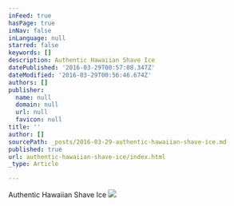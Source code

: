 ```yaml
---
inFeed: true
hasPage: true
inNav: false
inLanguage: null
starred: false
keywords: []
description: Authentic Hawaiian Shave Ice
datePublished: '2016-03-29T00:57:08.347Z'
dateModified: '2016-03-29T00:56:46.674Z'
authors: []
publisher:
  name: null
  domain: null
  url: null
  favicon: null
title: ''
author: []
sourcePath: _posts/2016-03-29-authentic-hawaiian-shave-ice.md
published: true
url: authentic-hawaiian-shave-ice/index.html
_type: Article

---
```

Authentic Hawaiian Shave Ice
![](https://the-grid-user-content.s3-us-west-2.amazonaws.com/46b09c97-01dd-4d72-bc0b-55080e04200f.jpg)